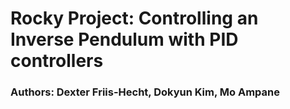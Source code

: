 # Rocky Project: Controlling an Inverse Pendulum with PID controllers 
### Authors: Dexter Friis-Hecht, Dokyun Kim, Mo Ampane
